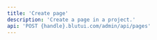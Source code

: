 ```yaml
---
title: 'Create page'
description: 'Create a page in a project.'
api: 'POST {handle}.blutui.com/admin/api/pages'
---
```

